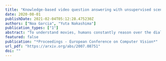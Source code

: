 ```yaml
---
title: "Knowledge-based video question answering with unsupervised scene descriptions"
date: 2020-08-01
publishDate: 2021-02-04T05:12:28.475230Z
authors: ["Noa Garcia", "Yuta Nakashima"]
publication_types: ["1"]
abstract: "To understand movies, humans constantly reason over the dialogues and actions shown in specific scenes and relate them to the overall storyline already seen. Inspired by this behaviour, we design ROLL, a model for knowledge-based video story question answering that leverages three crucial aspects of movie understanding: dialog comprehension, scene reasoning, and storyline recalling. In ROLL, each of these tasks is in charge of extracting rich and diverse information by 1) processing scene dialogues, 2) generating unsupervised video scene descriptions, and 3) obtaining external knowledge in a weakly supervised fashion. To answer a given question correctly, the information generated by each inspired-cognitive task is encoded via Transformers and fused through a modality weighting mechanism, which balances the information from the different sources. Exhaustive evaluation demonstrates the effectiveness of our approach, which yields a new state-of-the-art on two challenging video question answering datasets: KnowIT VQA and TVQA+."
featured: false
publication: "*Proceedings - European Conference on Computer Vision*"
url_pdf: "https://arxiv.org/abs/2007.08751"
doi: ""
---
```


